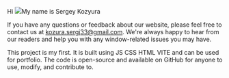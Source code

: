 Hi ![](https://user-images.githubusercontent.com/18350557/176309783-0785949b-9127-417c-8b55-ab5a4333674e.gif)My name is Sergey Kozyura


If you have any questions or feedback about our website, please feel free to contact us at kozura.sergj33@gmail.com. We're always happy to hear from our readers and help you with any window-related issues you may have.

This project is my first. It is built using JS CSS HTML VITE and can be used for portfolio. The code is open-source and available on GitHub for anyone to use, modify, and contribute to.
